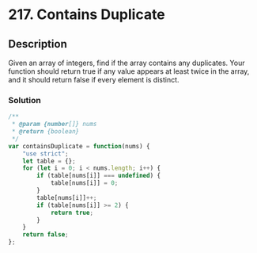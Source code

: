 # 217. Contains Duplicate

## Description

Given an array of integers, find if the array contains any duplicates. Your function should return true if any value appears at least twice in the array, and it should return false if every element is distinct.

### Solution
```javascript
/**
 * @param {number[]} nums
 * @return {boolean}
 */
var containsDuplicate = function(nums) {
    "use strict";
    let table = {};
    for (let i = 0; i < nums.length; i++) {
        if (table[nums[i]] === undefined) {
            table[nums[i]] = 0;
        }
        table[nums[i]]++;
        if (table[nums[i]] >= 2) {
            return true;
        }
    }
    return false;
};
```